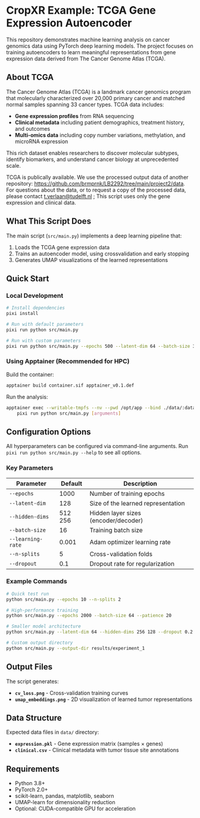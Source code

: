# CropXR Example: TCGA Gene Expression Autoencoder

This repository demonstrates machine learning analysis on cancer genomics data using PyTorch deep learning models. The project focuses on training autoencoders to learn meaningful representations from gene expression data derived from The Cancer Genome Atlas (TCGA).

## About TCGA

The Cancer Genome Atlas (TCGA) is a landmark cancer genomics program that molecularly characterized over 20,000 primary cancer and matched normal samples spanning 33 cancer types. TCGA data includes:

- **Gene expression profiles** from RNA sequencing
- **Clinical metadata** including patient demographics, treatment history, and outcomes
- **Multi-omics data** including copy number variations, methylation, and microRNA expression

This rich dataset enables researchers to discover molecular subtypes, identify biomarkers, and understand cancer biology at unprecedented scale.

TCGA is publically available. We use the processed output data of another repository: https://github.com/brmprnk/LB2292/tree/main/project2/data. For questions about the data, or to request a copy of the processed data, please contact t.verlaan@tudelft.nl ;
This script uses only the gene expression and clinical data. 
## What This Script Does

The main script (`src/main.py`) implements a deep learning pipeline that:
1. Loads the TCGA gene expression data
2. Trains an autoencoder model, using crossvalidation and early stopping
3. Generates UMAP visualizations of the learned representations


## Quick Start

### Local Development

```bash
# Install dependencies
pixi install

# Run with default parameters
pixi run python src/main.py

# Run with custom parameters
pixi run python src/main.py --epochs 500 --latent-dim 64 --batch-size 32
```

### Using Apptainer (Recommended for HPC)

Build the container:
```bash
apptainer build container.sif apptainer_v0.1.def
```

Run the analysis:
```bash
apptainer exec --writable-tmpfs --nv --pwd /opt/app --bind ./data/:data/ ./container.sif \
    pixi run python src/main.py [arguments]
```



## Configuration Options

All hyperparameters can be configured via command-line arguments. Run `pixi run python src/main.py --help` to see all options.

### Key Parameters

| Parameter | Default | Description |
|-----------|---------|-------------|
| `--epochs` | 1000 | Number of training epochs |
| `--latent-dim` | 128 | Size of the learned representation |
| `--hidden-dims` | 512 256 | Hidden layer sizes (encoder/decoder) |
| `--batch-size` | 16 | Training batch size |
| `--learning-rate` | 0.001 | Adam optimizer learning rate |
| `--n-splits` | 5 | Cross-validation folds |
| `--dropout` | 0.1 | Dropout rate for regularization |

### Example Commands

```bash
# Quick test run
python src/main.py --epochs 10 --n-splits 2

# High-performance training
python src/main.py --epochs 2000 --batch-size 64 --patience 20

# Smaller model architecture  
python src/main.py --latent-dim 64 --hidden-dims 256 128 --dropout 0.2

# Custom output directory
python src/main.py --output-dir results/experiment_1
```

## Output Files

The script generates:
- **`cv_loss.png`** - Cross-validation training curves
- **`umap_embeddings.png`** - 2D visualization of learned tumor representations

## Data Structure

Expected data files in `data/` directory:
- **`expression.pkl`** - Gene expression matrix (samples × genes)  
- **`clinical.csv`** - Clinical metadata with tumor tissue site annotations

## Requirements

- Python 3.8+
- PyTorch 2.0+
- scikit-learn, pandas, matplotlib, seaborn
- UMAP-learn for dimensionality reduction
- Optional: CUDA-compatible GPU for acceleration